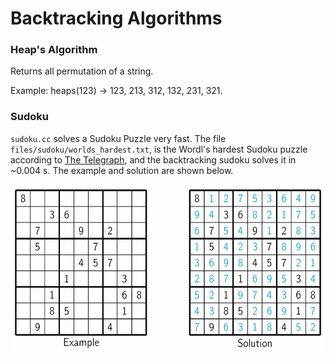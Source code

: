 Backtracking Algorithms
=====================================
### Heap's Algorithm
Returns all permutation of a string. 

Example: heaps(123) -> 123, 213, 312, 132, 231, 321. 

### Sudoku
`sudoku.cc` solves a Sudoku Puzzle very fast. The file `files/sudoku/worlds_hardest.txt`, is the Wordl's hardest Sudoku puzzle according to [The Telegraph](http://www.telegraph.co.uk/news/science/science-news/9359579/Worlds-hardest-sudoku-can-you-crack-it.html), and the backtracking sudoku solves it in ~0.004 s. The example and solution are shown below.

<p align="center">
<img src="files/images/sudoku.png" height="270" alt="Screenshot"/>
</p>


